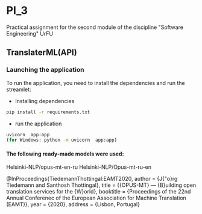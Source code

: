 # PI_3
Practical assignment for the second module of the discipline "Software Engineering" UrFU

## TranslaterML(API)

### Launching the application

To run the application, you need to install the dependencies and run the streamlet:
 - Installing dependencies
```bash
pip install -r requirements.txt
```
 - run the application
```bash
uvicorn  app:app
(for Windows: python -m uvicorn  app:app)
```
#### The following ready-made models were used:
Helsinki-NLP/opus-mt-en-ru
Helsinki-NLP/Opus-mt-ru-en

@InProceedings{TiedemannThottingal:EAMT2020,
  author = {J{\"o}rg Tiedemann and Santhosh Thottingal},
  title = {{OPUS-MT} — {B}uilding open translation services for the {W}orld},
  booktitle = {Proceedings of the 22nd Annual Conferenec of the European Association for Machine Translation (EAMT)},
  year = {2020},
  address = {Lisbon, Portugal}
